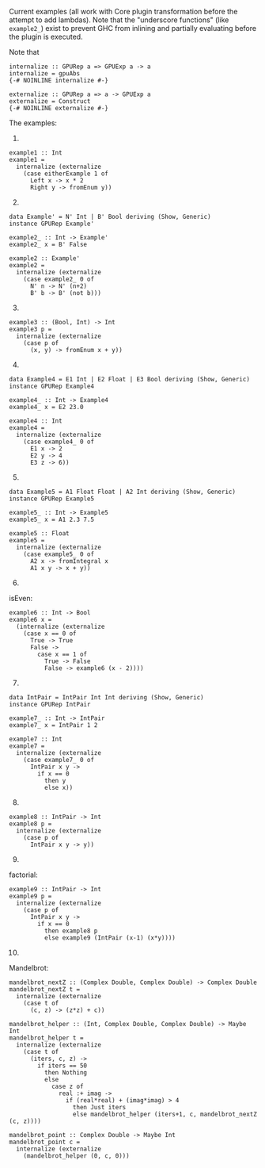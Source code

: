 Current examples (all work with Core plugin transformation before the attempt to add
lambdas). Note that the "underscore functions" (like `example2_`) exist to
prevent GHC from inlining and partially evaluating before the plugin is
executed.

Note that

    internalize :: GPURep a => GPUExp a -> a
    internalize = gpuAbs
    {-# NOINLINE internalize #-}

    externalize :: GPURep a => a -> GPUExp a
    externalize = Construct
    {-# NOINLINE externalize #-}

The examples:

1.

    example1 :: Int
    example1 =
      internalize (externalize
        (case eitherExample 1 of
          Left x -> x * 2
          Right y -> fromEnum y))

2.

    data Example' = N' Int | B' Bool deriving (Show, Generic)
    instance GPURep Example'

    example2_ :: Int -> Example'
    example2_ x = B' False

    example2 :: Example'
    example2 =
      internalize (externalize
        (case example2_ 0 of
          N' n -> N' (n+2)
          B' b -> B' (not b)))

3. 

    example3 :: (Bool, Int) -> Int
    example3 p =
      internalize (externalize
        (case p of
          (x, y) -> fromEnum x + y))

4.

    data Example4 = E1 Int | E2 Float | E3 Bool deriving (Show, Generic)
    instance GPURep Example4

    example4_ :: Int -> Example4
    example4_ x = E2 23.0

    example4 :: Int
    example4 =
      internalize (externalize
        (case example4_ 0 of
          E1 x -> 2
          E2 y -> 4
          E3 z -> 6))

5.


    data Example5 = A1 Float Float | A2 Int deriving (Show, Generic)
    instance GPURep Example5

    example5_ :: Int -> Example5
    example5_ x = A1 2.3 7.5

    example5 :: Float
    example5 =
      internalize (externalize
        (case example5_ 0 of
          A2 x -> fromIntegral x
          A1 x y -> x + y))

6.
isEven:


    example6 :: Int -> Bool
    example6 x =
      (internalize (externalize
        (case x == 0 of
          True -> True
          False ->
            case x == 1 of
              True -> False
              False -> example6 (x - 2))))

7. 

    data IntPair = IntPair Int Int deriving (Show, Generic)
    instance GPURep IntPair

    example7_ :: Int -> IntPair
    example7_ x = IntPair 1 2

    example7 :: Int
    example7 =
      internalize (externalize
        (case example7_ 0 of
          IntPair x y ->
            if x == 0
              then y
              else x))

8.



    example8 :: IntPair -> Int
    example8 p =
      internalize (externalize
        (case p of
          IntPair x y -> y))

9.
factorial:


    example9 :: IntPair -> Int
    example9 p =
      internalize (externalize
        (case p of
          IntPair x y ->
            if x == 0
              then example8 p
              else example9 (IntPair (x-1) (x*y))))

10.
Mandelbrot:


    mandelbrot_nextZ :: (Complex Double, Complex Double) -> Complex Double
    mandelbrot_nextZ t =
      internalize (externalize
        (case t of
          (c, z) -> (z*z) + c))

    mandelbrot_helper :: (Int, Complex Double, Complex Double) -> Maybe Int
    mandelbrot_helper t =
      internalize (externalize
        (case t of
          (iters, c, z) ->
            if iters == 50
              then Nothing
              else
                case z of
                  real :+ imag ->
                    if (real*real) + (imag*imag) > 4
                      then Just iters
                      else mandelbrot_helper (iters+1, c, mandelbrot_nextZ (c, z))))

    mandelbrot_point :: Complex Double -> Maybe Int
    mandelbrot_point c =
      internalize (externalize
        (mandelbrot_helper (0, c, 0)))

